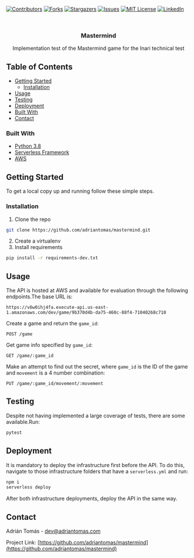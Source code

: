 <!-- PROJECT SHIELDS -->
<!--
*** I'm using markdown "reference style" links for readability.
*** Reference links are enclosed in brackets [ ] instead of parentheses ( ).
*** See the bottom of this document for the declaration of the reference variables
*** for contributors-url, forks-url, etc. This is an optional, concise syntax you may use.
*** https://www.markdownguide.org/basic-syntax/#reference-style-links
-->
[![Contributors][contributors-shield]][contributors-url]
[![Forks][forks-shield]][forks-url]
[![Stargazers][stars-shield]][stars-url]
[![Issues][issues-shield]][issues-url]
[![MIT License][license-shield]][license-url]
[![LinkedIn][linkedin-shield]][linkedin-url]



<!-- PROJECT LOGO -->
<br />
<p align="center">

  <h3 align="center">Mastermind</h3>

  <p align="center">
    Implementation test of the Mastermind game for the Inari technical test
  </p>
</p>



<!-- TABLE OF CONTENTS -->
## Table of Contents
* [Getting Started](#getting-started)
  * [Installation](#installation)
* [Usage](#usage)
* [Testing](#testing)
* [Deployment](#deployment)
* [Built With](#built-with)
* [Contact](#contact)





### Built With

* [Python 3.8](https://www.python.org/)
* [Serverless Framework](https://www.serverless.com/)
* [AWS](https://aws.amazon.com/)



<!-- GETTING STARTED -->
## Getting Started

To get a local copy up and running follow these simple steps.

### Installation

1. Clone the repo
```sh
git clone https://github.com/adriantomas/mastermind.git
```
2. Create a virtualenv
3. Install requirements
```sh
pip install -r requirements-dev.txt
```

<!-- USAGE EXAMPLES -->
## Usage

The API is hosted at AWS and available for evaluation through the following endpoints.The base URL is:
```
https://v6w0ihj4fa.execute-api.us-east-1.amazonaws.com/dev/game/9b370d4b-da75-460c-88f4-71040268c710
```

Create a game and return the `game_id`:
```
POST /game
```

Get game info specified by `game_id`:
```
GET /game/:game_id
```

Make an attempt to find out the secret, where `game_id` is the ID of the game and `movement` is a 4 number combination:
```
PUT /game/:game_id/movement/:movement
```

## Testing

Despite not having implemented a large coverage of tests, there are some available.Run:
```sh
pytest
```

## Deployment
It is mandatory to deploy the infrastructure first before the API. To do this, navigate to those infrastructure folders that have a `serverless.yml` and run:

```sh
npm i
serverless deploy
```
After both infrastructure deployments, deploy the API in the same way.

<!-- CONTACT -->
## Contact

Adrián Tomás - [dev@adriantomas.com](mailto:dev@adriantomas.com)

Project Link: [https://github.com/adriantomas/mastermind](https://github.com/adriantomas/mastermind)





<!-- MARKDOWN LINKS & IMAGES -->
<!-- https://www.markdownguide.org/basic-syntax/#reference-style-links -->
[contributors-shield]: https://img.shields.io/github/contributors/adriantomas/repo.svg?style=flat-square
[contributors-url]: https://github.com/adriantomas/repo/graphs/contributors
[forks-shield]: https://img.shields.io/github/forks/adriantomas/repo.svg?style=flat-square
[forks-url]: https://github.com/adriantomas/repo/network/members
[stars-shield]: https://img.shields.io/github/stars/adriantomas/repo.svg?style=flat-square
[stars-url]: https://github.com/adriantomas/repo/stargazers
[issues-shield]: https://img.shields.io/github/issues/adriantomas/repo.svg?style=flat-square
[issues-url]: https://github.com/adriantomas/repo/issues
[license-shield]: https://img.shields.io/github/license/adriantomas/repo.svg?style=flat-square
[license-url]: https://github.com/adriantomas/repo/blob/master/LICENSE.txt
[linkedin-shield]: https://img.shields.io/badge/-LinkedIn-black.svg?style=flat-square&logo=linkedin&colorB=555
[linkedin-url]: https://linkedin.com/in/adriantomasvano
